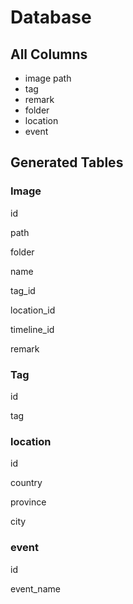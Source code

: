 # Database

## All Columns

- image path
- tag
- remark
- folder
- location
- event

## Generated Tables

### Image

id

path

folder

name

tag_id

location_id

timeline_id

remark

### Tag

id

tag

### location

id

country

province

city

### event

id

event_name